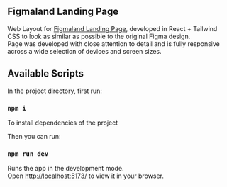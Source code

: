 ## Figmaland Landing Page

Web Layout for [Figmaland Landing Page](https://www.figma.com/file/D0hmUzaJ3OcEdKtcUvVm1M/Figmaland--Business-Landing-page-%28Community%29?node-id=65%3A0), developed in React + Tailwind CSS to look as similar as possible to the original Figma design.\
Page was developed with close attention to detail and is fully responsive across a wide selection of devices and screen sizes.

## Available Scripts

In the project directory, first run:

### `npm i`

To install dependencies of the project

Then you can run:

### `npm run dev`

Runs the app in the development mode.\
Open [http://localhost:5173/](http://localhost:5173/) to view it in your browser.